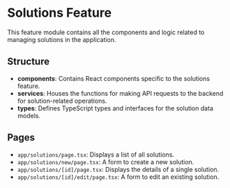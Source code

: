 # Solutions Feature

This feature module contains all the components and logic related to managing solutions in the application.

## Structure

-   **components**: Contains React components specific to the solutions feature.
-   **services**: Houses the functions for making API requests to the backend for solution-related operations.
-   **types**: Defines TypeScript types and interfaces for the solution data models.

## Pages

-   `app/solutions/page.tsx`: Displays a list of all solutions.
-   `app/solutions/new/page.tsx`: A form to create a new solution.
-   `app/solutions/[id]/page.tsx`: Displays the details of a single solution.
-   `app/solutions/[id]/edit/page.tsx`: A form to edit an existing solution.